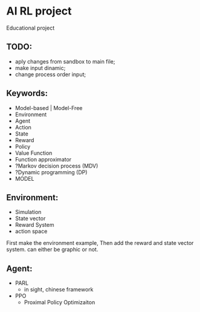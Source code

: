 # AI RL project

Educational project

## TODO:

- aply changes from sandbox to main file;
- make input dinamic;
- change process order input;

## Keywords:
- Model-based | Model-Free
- Environment
- Agent
- Action
- State
- Reward
- Policy
- Value Function
- Function approximator
- ?Markov decision process (MDV)
- ?Dynamic programming (DP)
- MODEL


## Environment:
- Simulation
- State vector
- Reward System
- action space

First make the environment example, Then add the reward and state vector system.
can either be graphic or not.


## Agent:

- PARL
	- in sight, chinese framework
- PPO
	- Proximal Policy Optimizaiton

